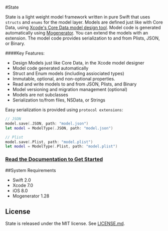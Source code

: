 #State

State is a light weight model framework written in pure Swift that uses `structs` and `enums` for the model layer. Models are defined just like with Core Data, using [Xcode's Core Data model design tool](https://developer.apple.com/library/ios/recipes/xcode_help-core_data_modeling_tool/Articles/about_cd_modeling_tool.html#//apple_ref/doc/uid/TP40010379-CH3-SW1). Model code is  generated automatically using [Mogenerator](https://github.com/rentzsch/mogenerator). You can extend the models with an extension. The model code provides serialization to and from Plists, JSON, or Binary.
                                                                                                                                                                                                                                                   
####Key Features: 

- Design Models just like Core Data, in the Xcode model designer
- Model code generated automatically
- Struct and Enum models (including assiociated types)
- Immutable, optional, and non-optional properties.
- Read and write models to and from JSON, Plists, and Binary 
- Model versioning and migration management (optional)
- Models are not subclasses
- Serialization to/from files, NSData, or Strings


Easy serialization is provided using `protocol extensions`:


```swift
// JSON
model.save(.JSON, path: "model.json")
let model = ModelType(.JSON, path: "model.json")

// Plist
model.save(.Plist, path: "model.plist")
let model = ModelType(.Plist, path: "model.plist")
```

### [ Read the Documentation to Get Started](Docs/)


##System Requirements
- Swift 2.0
- Xcode 7.0
- iOS 8.0
- Mogenerator 1.28

## License

State is released under the MIT license. See
[LICENSE.md](https://github.com/STLabs/State/blob/master/LICENSE).
